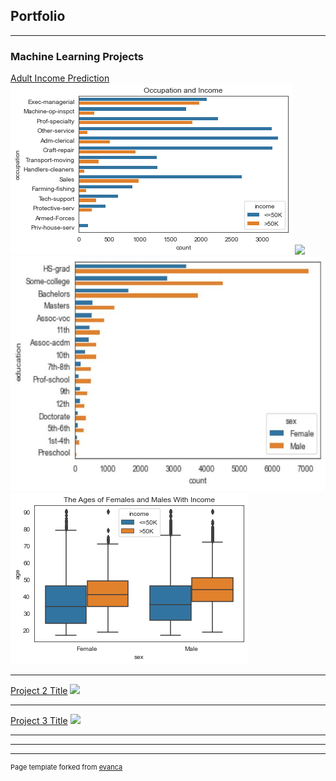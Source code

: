 ## Portfolio

---

### Machine Learning Projects 

[Adult Income Prediction](/sample_page)
<img src="images/aip.jpg?raw=true"/> <img src="images/aip1.jpg?raw=true"/> <img src="images/aip2.jpg?raw=true"/> <img src="images/aip3.jpg?raw=true"/>

---
[Project 2 Title](/pdf/sample_presentation.pdf)
<img src="images/dummy_thumbnail.jpg?raw=true"/>

---
[Project 3 Title](http://example.com/)
<img src="images/dummy_thumbnail.jpg?raw=true"/>

---


---




---
<p style="font-size:11px">Page template forked from <a href="https://github.com/evanca/quick-portfolio">evanca</a></p>
<!-- Remove above link if you don't want to attibute -->
